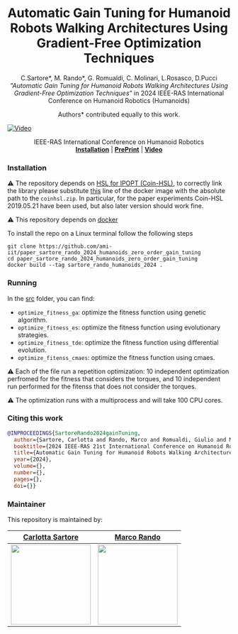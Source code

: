 


<h1 align="center">
Automatic Gain Tuning for Humanoid Robots Walking Architectures Using Gradient-Free Optimization Techniques
</h1>


<div align="center">

C.Sartore*, M. Rando*, G. Romualdi, C. Molinari, L.Rosasco, D.Pucci
_"Automatic Gain Tuning for Humanoid Robots Walking Architectures Using Gradient-Free Optimization Techniques"_
in 2024 IEEE-RAS International Conference on Humanoid Robotics (Humanoids)

Authors* contributed equally to this work. 
</div>

<p align="center">


[![Video](https://github.com/user-attachments/assets/118acc48-6961-4291-a348-a4a2bfe8cf8e)](https://github.com/user-attachments/assets/59f4a231-fb74-43d5-bac8-aadfb72f84f7
)

</p>

<div align="center">
  IEEE-RAS International Conference on Humanoid Robotics
</div>

<div align="center">
  <a href="#installation"><b>Installation</b></a> |
  <a href="https://arxiv.org/abs/2409.18649"><b>PrePrint</b></a> |
  <a href=https://www.youtube.com/watch?v=BccsReE9MpY><b>Video</b></a>
</div>

### Installation


:warning: The repository depends on [HSL for IPOPT (Coin-HSL)](https://www.hsl.rl.ac.uk/ipopt/), to correctly link the library please substitute [this](./Dockerfile#L110) line of the docker image with the absolute path to the `coinhsl.zip`. In particular, for the paper experiments Coin-HSL 2019.05.21 have been used, but also later version should work fine. 

⚠️ This repository depends on [docker](https://docs.docker.com/)

To install the repo on a Linux terminal follow the following steps 

```
git clone https://github.com/ami-iit/paper_sartore_rando_2024_humanoids_zero_order_gain_tuning
cd paper_sartore_rando_2024_humanoids_zero_order_gain_tuning
docker build --tag sartore_rando_humanoids_2024 . 
```

### Running 

In the [src](https://github.com/ami-iit/paper_sartore_rando_2024_humanoids_zero_order_gain_tuning/tree/main/src) folder, you can find: 
- `optimize_fitness_ga`: optimize the fitness function using genetic algorithm.
- `optimize_fitness_es`: optimize the fitness function using evolutionary strategies.
- `optimize_fitness_tde`: optimize the fitness function using differential evolution.
- `optimize_fitenss_cmaes`: optimize the fitness function using cmaes.

:warning: Each of the file run a repetition optimization: 10 independent optimization perfromed for the fitness that considers the torques, and 10 independent run performed for the fitenss that does not consider the torques.

:warning: The optimization runs with a multiprocess and will take 100 CPU cores. 

### Citing this work

```bibtex
@INPROCEEDINGS{SartoreRando2024gainTuning,
  author={Sartore, Carlotta and Rando, Marco and Romualdi, Giulio and Molinari, Cesare and Rosasco, Lorenzo and Pucci, Daniele},
  booktitle={2024 IEEE-RAS 21st International Conference on Humanoid Robots (Humanoids)}, 
  title={Automatic Gain Tuning for Humanoid Robots Walking Architectures Using Gradient-Free Optimization Techniques}, 
  year={2024},
  volume={},
  number={},
  pages={},
  doi={}}
```

### Maintainer

This repository is maintained by:


|     [Carlotta Sartore](https://github.com/CarlottaSartore)    | [Marco Rando](https://github.com/Akatsuki96)
|-------------------------------------------------------|-------------------------------------------------------|
|<img src="https://user-images.githubusercontent.com/56030908/135461492-6d9a1174-19bd-46b3-bee6-c4dbaea9e210.jpeg" width="180">| <img src="https://github.com/ami-iit/element_hardware-intelligence/assets/56030908/def8f63d-0bc3-47fb-a64b-9626665c0f98" width="180">|



